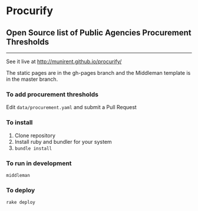 # Procurify
## Open Source list of Public Agencies Procurement Thresholds
----------------------------------------------

See it live at http://munirent.github.io/procurify/

The static pages are in the gh-pages branch and the Middleman template is
in the master branch.

### To add procurement thresholds

Edit `data/procurement.yaml` and submit a Pull Request

### To install

1. Clone repository
2. Install ruby and bundler for your system
3. `bundle install`

### To run in development

`middleman`

### To deploy

`rake deploy`

